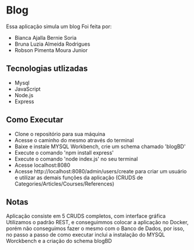 # Blog 
Essa aplicação simula um blog
Foi feita por:
- Bianca Ajalla Bernie Soria
- Bruna Luzia Almeida Rodrigues
- Robson Pimenta Moura Junior

## Tecnologias utlizadas
- Mysql
- JavaScript 
- Node.js 
- Express


## Como Executar 
- Clone o repositório para sua máquina
- Acesse o caminho do mesmo através do terminal 
- Baixe e instale MYSQL Workbench, crie um schema chamado 'blogBD'
- Execute o comando 'npm install express'
- Execute o comando 'node index.js' no seu terminal 
- Acesse localhost:8080
- Acesse http://localhost:8080/admin/users/create para criar um usuário e utilizar as demais funções da aplicação (CRUDS de Categories/Articles/Courses/References)


## Notas
Aplicação consiste em 5 CRUDS completos, com interface gráfica
Utilizamos o padrão REST, e conseguimmos colocar a aplicação no Docker, porém não conseguimos fazer o mesmo com o Banco de Dados, por isso, no passo a passo de como executar inclui a instalação do MYSQL Worckbench e a criação do schema blogBD
